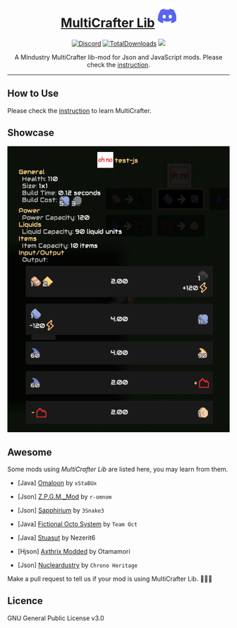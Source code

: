 <div align="center">

# [MultiCrafter Lib](https://liplum.github.io/MultiCrafterLib/) [![Discord](GFX/Discord.png)](https://discord.gg/PDwyxM3waw)

[![Discord](https://img.shields.io/discord/937228972041842718?color=%23529b69&label=Discord&logo=Discord&style=for-the-badge)](https://discord.gg/PDwyxM3waw)
[![TotalDownloads](https://img.shields.io/github/downloads/liplum/MultiCrafterLib/total?color=674ea7&label=Download&logo=docusign&logoColor=white&style=for-the-badge)](https://github.com/liplum/MultiCrafterLib/releases)
[![](https://jitpack.io/v/liplum/MultiCrafterLib.svg)](https://jitpack.io/#liplum/MultiCrafterLib)

A Mindustry MultiCrafter lib-mod for Json and JavaScript mods.
Please check the [instruction](https://liplum.github.io/MultiCrafterLib/).
___
</div>

## How to Use

Please check the [instruction](https://liplum.github.io/MultiCrafterLib/) to learn MultiCrafter.

## Showcase
![Statistics](GFX/Statistics.gif)

## Awesome

Some mods using *MultiCrafter Lib* are listed here, you may learn from them.

- [Java] [Omaloon](https://github.com/xStaBUx/Omaloon-mod-public) by `xStaBUx`

- [Json] [Z.P.G.M._Mod](https://github.com/r-omnom/Z.P.G.M._Mod) by `r-omnom`

- [Json] [Sapphirium](https://github.com/3Snake3/Sapphirium) by `3Snake3`

- [Java] [Fictional Octo System](https://github.com/TeamOct/fictional-octo-system) by `Team Oct`

- [Java] [Stuasut](https://github.com/Nezerit6/Stuasut) by Nezerit6

- [Hjson] [Axthrix Modded](https://github.com/Otamamori917/Axthrix-Modded2) by Otamamori

- [Json] [Nucleardustry](https://github.com/Chrono-Heritage/Nucleardustry) by `Chrono Heritage`

Make a pull request to tell us if your mod is using MultiCrafter Lib. :rocket::rocket::rocket:

## Licence

GNU General Public License v3.0
